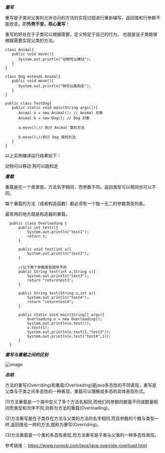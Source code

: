 ***重写***

重写是子类对父类的允许访问的方法的实现过程进行重新编写，返回值和行参都不能改变。即**外壳不变，核心重写**！

重写的好处在于子类可以根据需要，定义特定于自己的行为。 也就是说子类能够根据需要实现父类的方法。

    class Animal{
       public void move(){
          System.out.println("动物可以移动");
       }
    }

    class Dog extends Animal{
       public void move(){
          System.out.println("狗可以跑和走");
       }
    }

    public class TestDog{
       public static void main(String args[]){
          Animal a = new Animal(); // Animal 对象
          Animal b = new Dog(); // Dog 对象

          a.move();// 执行 Animal 类的方法

          b.move();//执行 Dog 类的方法
       }
    }


以上实例编译运行结果如下：

动物可以移动
狗可以跑和走


***重载***

重载是在一个类里面，方法名字相同，而参数不同。返回类型可以相同也可以不同。

每个重载的方法（或者构造函数）都必须有一个独一无二的参数类型列表。

最常用的地方就是构造器的重载。


      public class Overloading {
          public int test(){
              System.out.println("test1");
              return 1;
          }

          public void test(int a){
              System.out.println("test2");
          }   

          //以下两个参数类型顺序不同
          public String test(int a,String s){
              System.out.println("test3");
              return "returntest3";
          }   

          public String test(String s,int a){
              System.out.println("test4");
              return "returntest4";
          }   

          public static void main(String[] args){
              Overloading o = new Overloading();
              System.out.println(o.test());
              o.test(1);
              System.out.println(o.test(1,"test3"));
              System.out.println(o.test("test4",1));
          }
      }


***重写与重载之间的区别***

![image](https://user-images.githubusercontent.com/67937122/219990599-d2c64297-2716-471a-8d1a-d933efd23e4c.png)

***总结***

方法的重写(Overriding)和重载(Overloading)是java多态性的不同表现，重写是父类与子类之间多态性的一种表现，重载可以理解成多态的具体表现形式。

(1)方法重载是一个类中定义了多个方法名相同,而他们的参数的数量不同或数量相同而类型和次序不同,则称为方法的重载(Overloading)。

(2)方法重写是在子类存在方法与父类的方法的名字相同,而且参数的个数与类型一样,返回值也一样的方法,就称为重写(Overriding)。

(3)方法重载是一个类的多态性表现,而方法重写是子类与父类的一种多态性表现。




参考链接：
https://www.runoob.com/java/java-override-overload.html
